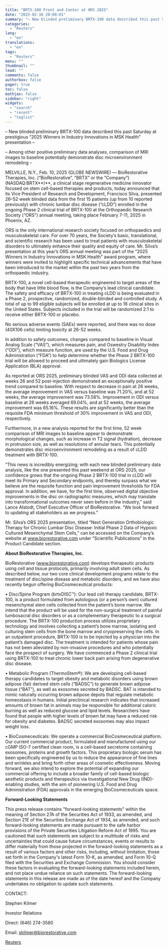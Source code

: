 ```yaml
---
title: "BRTX-100 Front and Center at ORS 2025"
date: "2025-02-10 20:00:01"
summary: "– New blinded preliminary BRTX-100 data described this past Saturday at prestigious “2025 Winners in Industry Innovations in MSK Health” presentation –– Among other positive preliminary data analyses, comparison of MRI images to baseline potentially demonstrate disc microenvironment remodeling –MELVILLE, N.Y., Feb. 10, 2025 (GLOBE NEWSWIRE) — BioRestorative Therapies, Inc...."
categories:
  - "Reuters"
lang:
  - "en"
translations:
  - "en"
tags:
  - "Reuters"
menu: ""
thumbnail: ""
lead: ""
comments: false
authorbox: false
pager: true
toc: false
mathjax: false
sidebar: "right"
widgets:
  - "search"
  - "recent"
  - "taglist"
---
```


– New blinded preliminary BRTX-100 data described this past Saturday at prestigious “2025 Winners in Industry Innovations in MSK Health” presentation –

– Among other positive preliminary data analyses, comparison of MRI images to baseline potentially demonstrate disc microenvironment remodeling –

MELVILLE, N.Y., Feb. 10, 2025 (GLOBE NEWSWIRE) — BioRestorative Therapies, Inc. (“BioRestorative”, “BRTX” or the “Company”) (NASDAQ:BRTX**)**, a clinical stage regenerative medicine innovator focused on stem cell-based therapies and products, today announced that its Vice President of Research and Development, Francisco Silva, presented 26–52 week blinded data from the first 15 patients (up from 10 reported previously) with chronic lumbar disc disease (“cLDD”) enrolled in the ongoing Phase 2 clinical trial of BRTX-100 at the Orthopaedic Research Society (“ORS”) annual meeting, taking place February 7-11, 2025 in Phoenix, AZ.

ORS is the only international research society focused on orthopaedics and musculoskeletal care. For over 70 years, the Society’s basic, translational, and scientific research has been used to treat patients with musculoskeletal disorders to ultimately enhance their quality and equity of care. Mr. Silva’s presentation at this year’s ORS annual meeting was part of the “2025 Winners in Industry Innovations in MSK Health” award program, where winners were invited to highlight specific technical advancements that have been introduced to the market within the past two years from the orthopaedic industry.

BRTX-100, a novel cell-based therapeutic engineered to target areas of the body that have little blood flow, is the Company’s lead clinical candidate. The safety and efficacy of BRTX-100 in treating cLDD is being evaluated in a Phase 2, prospective, randomized, double-blinded and controlled study. A total of up to 99 eligible subjects will be enrolled at up to 16 clinical sites in the United States. Subjects included in the trial will be randomized 2:1 to receive either BRTX-100 or placebo.

No serious adverse events (SAEs) were reported, and there was no dose (40X106 cells) limiting toxicity at 26-52 weeks.

In addition to safety outcomes, changes compared to baseline in Visual Analog Scale (“VAS”), which measures pain, and Oswestry Disability Index (“ODI”), which measure function, are used by the U.S. Food and Drug Administration (“FDA”) to help determine whether the Phase 2 BRTX-100 trial will be allowed to proceed and ultimately gain Biologics License Application (BLA) approval.

As reported at ORS 2025, preliminary blinded VAS and ODI data collected at weeks 26 and 52 post-injection demonstrated an exceptionally positive trend compared to baseline. With respect to decrease in pain at 26 weeks, the average improvement in VAS versus baseline was 71.20%, and at 52 weeks, the average improvement was 73.58%. Improvement in ODI versus baseline at 26 weeks averaged 69.04%, and at 52 weeks, the average improvement was 65.16%. These results are significantly better than the requisite FDA minimum threshold of 30% improvement in VAS and ODI, respectively.

Furthermore, in a new analysis reported for the first time, 52 week comparison of MRI images to baseline appear to demonstrate morphological changes, such as increase in T2 signal (hydration), decrease in protrusion size, as well as resolutions of annular tears. This potentially demonstrates disc microenvironment remodeling as a result of cLDD treatment with BRTX-100.

“This news is incredibly energizing; with each new blinded preliminary data analysis, like the one presented this past weekend at ORS 2025, our confidence grows that the ongoing Phase 2 BRTX-100 trial in cLDD will meet its Primary and Secondary endpoints, and thereby surpass what we believe are the requisite function and pain improvement thresholds for FDA approval. In addition, we have, for the first time, observed digital objective improvements in the disc on radiographic measures, which may translate into transformational outcomes never seen before in the industry,” said Lance Alstodt, Chief Executive Officer of BioRestorative. “We look forward to updating all stakeholders as we progress.”

Mr. Silva’s ORS 2025 presentation, titled “Next Generation Orthobiologic Therapy for Chronic Lumbar Disc Disease: Initial Phase 2 Data of Hypoxic Cultured Mesenchymal Stem Cells,” can be accessed on the Company’s website at www.biorestorative.com under “Scientific Publications” in the Product Candidate section.

**About BioRestorative Therapies, Inc.**

BioRestorative (www.biorestorative.com) develops therapeutic products using cell and tissue protocols, primarily involving adult stem cells. As described below, our two core clinical development programs relate to the treatment of disc/spine disease and metabolic disorders, and we have also recently begun offering BioCosmeceutical products:

• Disc/Spine Program (brtxDISC™): Our lead cell therapy candidate, BRTX-100, is a product formulated from autologous (or a person’s own) cultured mesenchymal stem cells collected from the patient’s bone marrow. We intend that the product will be used for the non-surgical treatment of painful lumbosacral disc disorders or as a complementary therapeutic to a surgical procedure. The BRTX-100 production process utilizes proprietary technology and involves collecting a patient’s bone marrow, isolating and culturing stem cells from the bone marrow and cryopreserving the cells. In an outpatient procedure, BRTX-100 is to be injected by a physician into the patient’s damaged disc. The treatment is intended for patients whose pain has not been alleviated by non-invasive procedures and who potentially face the prospect of surgery. We have commenced a Phase 2 clinical trial using BRTX-100 to treat chronic lower back pain arising from degenerative disc disease.

• Metabolic Program (ThermoStem®): We are developing cell-based therapy candidates to target obesity and metabolic disorders using brown adipose (fat) derived stem cells (“BADSC”) to generate brown adipose tissue (“BAT”), as well as exosomes secreted by BADSC. BAT is intended to mimic naturally occurring brown adipose depots that regulate metabolic homeostasis in humans. Initial preclinical research indicates that increased amounts of brown fat in animals may be responsible for additional caloric burning as well as reduced glucose and lipid levels. Researchers have found that people with higher levels of brown fat may have a reduced risk for obesity and diabetes. BADSC secreted exosomes may also impact weight loss.

• BioCosmeceuticals: We operate a commercial BioCosmeceutical platform. Our current commercial product, formulated and manufactured using our cGMP ISO-7 certified clean room, is a cell-based secretome containing exosomes, proteins and growth factors. This proprietary biologic serum has been specifically engineered by us to reduce the appearance of fine lines and wrinkles and bring forth other areas of cosmetic effectiveness. Moving forward, we also intend to explore the potential of expanding our commercial offering to include a broader family of cell-based biologic aesthetic products and therapeutics via Investigational New Drug (IND)-enabling studies, with the aim of pioneering U.S. Food and Drug Administration (FDA) approvals in the emerging BioCosmeceuticals space.

**Forward-Looking Statements**

This press release contains "forward-looking statements" within the meaning of Section 27A of the Securities Act of 1933, as amended, and Section 21E of the Securities Exchange Act of 1934, as amended, and such forward-looking statements are made pursuant to the safe harbor provisions of the Private Securities Litigation Reform Act of 1995. You are cautioned that such statements are subject to a multitude of risks and uncertainties that could cause future circumstances, events or results to differ materially from those projected in the forward-looking statements as a result of various factors and other risks, including, without limitation, those set forth in the Company's latest Form 10-K, as amended, and Form 10-Q filed with the Securities and Exchange Commission. You should consider these factors in evaluating the forward-looking statements included herein, and not place undue reliance on such statements. The forward-looking statements in this release are made as of the date hereof and the Company undertakes no obligation to update such statements.

CONTACT:

Stephen Kilmer

Investor Relations

Direct: (646) 274-3580

Email: skilmer@biorestorative.com

[Reuters](https://www.tradingview.com/news/reuters.com,2025-02-10:newsml_GNX15vJ8z:0-brtx-100-front-and-center-at-ors-2025/)

